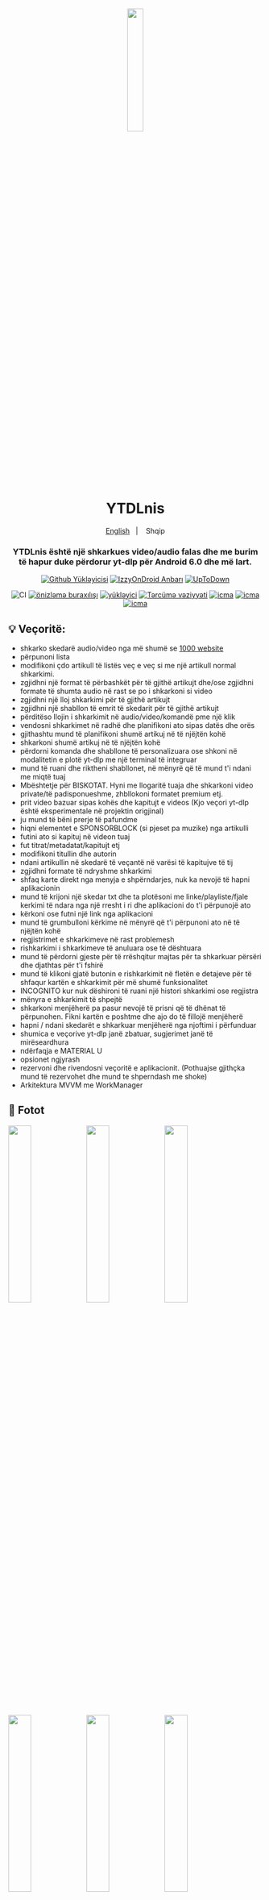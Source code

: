 <h1 align="center">
	<img src="fastlane/metadata/android/en-US/images/icon.png" width="25%" /> <br>
	YTDLnis
</h1>

<div align="center">
	<a href="https://github.com/deniscerri/ytdlnis/blob/main/README.md">English</a>
	&nbsp;&nbsp;| &nbsp;&nbsp;
	Shqip
</div>

<h3 align="center">
	YTDLnis është një shkarkues video/audio falas dhe me burim të hapur duke përdorur yt-dlp për Android 6.0 dhe më lart.
</h3>

<div align="center">

[![Github Yükləyicisi](https://custom-icon-badges.herokuapp.com/badge/Download-blue?style=for-the-badge&logo=download&logoColor=white)](https://github.com/deniscerri/ytdlnis/releases/latest)
[![IzzyOnDroid Anbarı](https://custom-icon-badges.herokuapp.com/badge/IzzyOnDroid%20Repo-red?style=for-the-badge&logo=download&logoColor=white)](https://android.izzysoft.de/repo/apk/com.deniscerri.ytdl)
[![UpToDown](https://custom-icon-badges.herokuapp.com/badge/UpToDown-green?style=for-the-badge&logo=download&logoColor=white)](https://ytdlnis.en.uptodown.com/android/download)

![CI](https://github.com/deniscerri/ytdlnis/actions/workflows/android.yml/badge.svg?branch=main&event=pull)
[![önizləmə buraxılışı](https://img.shields.io/github/release/deniscerri/ytdlnis.svg?maxAge=3600&include_prereleases&label=preview)](https://github.com/deniscerri/ytdlnis/releases) 
[![yükləyici](https://img.shields.io/github/downloads/deniscerri/ytdlnis/total?style=flat-square)](https://github.com/deniscerri/ytdlnis/releases) 
[![Tərcümə vəziyyəti](https://hosted.weblate.org/widgets/ytdlnis/-/svg-badge.svg)](https://hosted.weblate.org/engage/ytdlnis/?utm_source=widget) 
[![icma](https://img.shields.io/badge/Discord-YTDLnis-blueviolet?style=flat-square&logo=discord)](https://discord.gg/WW3KYWxAPm) 
[![icma](https://img.shields.io/badge/Telegram-YTDLnis-blue?style=flat-square&logo=telegram)](https://t.me/ytdlnis)
[![icma](https://img.shields.io/badge/Telegram-Updates-red?style=flat-square&logo=telegram)](https://t.me/ytdlnisupdates)





</div>

## 💡 Veçoritë:

- shkarko skedarë audio/video nga më shumë se <a href="https://github.com/yt-dlp/yt-dlp/blob/master/supportedsites.md">1000 website</a>
- përpunoni lista
- modifikoni çdo artikull të listës veç e veç si me një artikull normal shkarkimi.
- zgjidhni një format të përbashkët për të gjithë artikujt dhe/ose zgjidhni formate të shumta audio në rast se po i shkarkoni si video
- zgjidhni një lloj shkarkimi për të gjithë artikujt
- zgjidhni një shabllon të emrit të skedarit për të gjithë artikujt
- përditëso llojin i shkarkimit në audio/video/komandë pme një klik
- vendosni shkarkimet në radhë dhe planifikoni ato sipas datës dhe orës
- gjithashtu mund të planifikoni shumë artikuj në të njëjtën kohë
- shkarkoni shumë artikuj në të njëjtën kohë
- përdorni komanda dhe shabllone të personalizuara ose shkoni në modalitetin e plotë yt-dlp me një terminal të integruar
- mund të ruani dhe riktheni shabllonet, në mënyrë që të mund t'i ndani me miqtë tuaj
- Mbështetje për BISKOTAT. Hyni me llogaritë tuaja dhe shkarkoni video private/të padisponueshme, zhbllokoni formatet premium etj.
- prit video bazuar sipas kohës dhe kapitujt e videos (Kjo veçori yt-dlp është eksperimentale në projektin origjinal)
- ju mund të bëni prerje të pafundme
- hiqni elementet e SPONSORBLOCK (si pjeset pa muzike) nga artikulli
- futini ato si kapituj në videon tuaj
- fut titrat/metadatat/kapitujt etj
- modifikoni titullin dhe autorin
- ndani artikullin në skedarë të veçantë në varësi të kapitujve të tij
- zgjidhni formate të ndryshme shkarkimi
- shfaq karte direkt nga menyja e shpërndarjes, nuk ka nevojë të hapni aplikacionin
- mund të krijoni një skedar txt dhe ta plotësoni me linke/playliste/fjale kerkimi të ndara nga një rresht i ri dhe aplikacioni do t'i përpunojë ato
- kërkoni ose futni një link nga aplikacioni
- mund të grumbulloni kërkime në mënyrë që t'i përpunoni ato në të njëjtën kohë
- regjistrimet e shkarkimeve në rast problemesh
- rishkarkimi i shkarkimeve të anuluara ose të dështuara
- mund të përdorni gjeste për të rrëshqitur majtas për ta shkarkuar përsëri dhe djathtas për t'i fshirë
- mund të klikoni gjatë butonin e rishkarkimit në fletën e detajeve për të shfaqur kartën e shkarkimit për më shumë funksionalitet
- INCOGNITO kur nuk dëshironi të ruani një histori shkarkimi ose regjistra
- mënyra e shkarkimit të shpejtë
- shkarkoni menjëherë pa pasur nevojë të prisni që të dhënat të përpunohen. Fikni kartën e poshtme dhe ajo do të fillojë menjëherë
- hapni / ndani skedarët e shkarkuar menjëherë nga njoftimi i përfunduar
- shumica e veçorive yt-dlp janë zbatuar, sugjerimet janë të mirëseardhura
- ndërfaqja e MATERIAL U
- opsionet ngjyrash
- rezervoni dhe rivendosni veçoritë e aplikacionit. (Pothuajse gjithçka mund të rezervohet dhe mund te shperndash me shoke)
- Arkitektura MVVM me WorkManager

## 📲 Fotot

<div>
<img src="fastlane/metadata/android/en-US/images/phoneScreenshots/01.png" width="30%" />
<img src="fastlane/metadata/android/en-US/images/phoneScreenshots/02.png" width="30%" />
<img src="fastlane/metadata/android/en-US/images/phoneScreenshots/03.png" width="30%" />
<img src="fastlane/metadata/android/en-US/images/phoneScreenshots/04.png" width="30%" />
<img src="fastlane/metadata/android/en-US/images/phoneScreenshots/05.png" width="30%" />
<img src="fastlane/metadata/android/en-US/images/phoneScreenshots/06.png" width="30%" />
<img src="fastlane/metadata/android/en-US/images/phoneScreenshots/07.png" width="30%" />
<img src="fastlane/metadata/android/en-US/images/phoneScreenshots/08.png" width="30%" />
<img src="fastlane/metadata/android/en-US/images/phoneScreenshots/09.png" width="30%" />
<img src="fastlane/metadata/android/en-US/images/phoneScreenshots/10.png" width="30%" />
<img src="fastlane/metadata/android/en-US/images/phoneScreenshots/11.png" width="30%" />
<img src="fastlane/metadata/android/en-US/images/phoneScreenshots/12.png" width="30%" />
<img src="fastlane/metadata/android/en-US/images/phoneScreenshots/13.png" width="90%" />
</div>

## 💬 Kontakt

Bashkohuni me [Kanalin tonë Telegram](https://t.me/ytdlnis) ose [Diskord](https://discord.gg/WW3KYWxAPm) për diskutim, njoftime dhe publikime!

## 🔑 Lidhu me ReVanced

Emri i paketës së aplikacionit është "com.deniscerri.ytdl"

## 📝 Ndihmo për të përkthyer në Weblate
<a href="https://hosted.weblate.org/engage/ytdlnis/">
<img src="https://hosted.weblate.org/widgets/ytdlnis/-/strings/open-graph.png" alt="Translation status" />
</a>


<a href="https://hosted.weblate.org/engage/ytdlnis/">
<img src="https://hosted.weblate.org/widgets/ytdlnis/-/multi-auto.svg" alt="Translation status" />
</a>

## 😇 Kontributo

Nëse dëshironi të kontribuoni. Ju lutemi lexoni seksionin [Kontribimi](CONTRIBUTING.MD).

## 📄 Liçensa

[GNU GPL v3.0](https://github.com/deniscerri/ytdlnis/blob/main/LICENSE)

⚠️  Paralajmërim <br>

Përveç kodit burimor të licencuar sipas licencës GPLv3, të gjitha palët e tjera janë të ndaluara të përdorin emrin 'YTDLnis' si një aplikacion shkarkues dhe e njëjta gjë vlen edhe për derivatet e tij. Derivatet përfshijnë por nuk kufizohen në forks dhe ndërtime jozyrtare.

## 🙏 Falenderimet

- [yt-dlp](https://github.com/yt-dlp/yt-dlp) dhe kontribuesit e tij për të bërë të mundur këtë mjet. Pa të ky aplikacion nuk do të ekzistonte.
- [youtubedl-android](https://github.com/yausername/youtubedl-android) për transferimin e yt-dlp në android.
- [dvd](https://github.com/yausername/dvd) për të treguar se si të zbatohet youtubedl-android
- [seal](https://github.com/JunkFood02/Seal) për elementë dhe veçori të caktuara të dizajnit doja të përdorja gjithashtu në këtë aplikacion
- [decipher3114](https://github.com/decipher3114) për ikonën e aplikacionit

dhe shumë të huaj të tjerë nga interneti.
